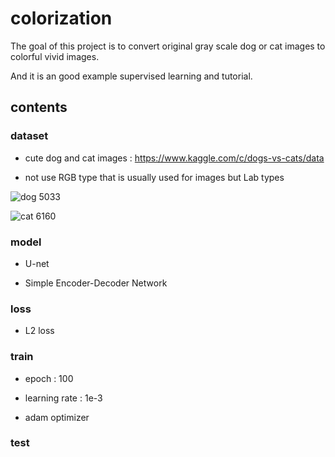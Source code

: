 # colorization 

The goal of this project is to convert original gray scale dog or cat images to 
colorful vivid images.

And it is an good example supervised learning and tutorial.

## contents

### dataset 

- cute dog and cat images : https://www.kaggle.com/c/dogs-vs-cats/data

- not use RGB type that is usually used for images but Lab types

![dog 5033](https://user-images.githubusercontent.com/18729104/77840593-341bfe80-71c4-11ea-8dbf-9d75396ad4d7.jpg)

![cat 6160](https://user-images.githubusercontent.com/18729104/77840603-44cc7480-71c4-11ea-8fc6-76bc4f8b5e42.jpg)

### model

- U-net

- Simple Encoder-Decoder Network

### loss

- L2 loss

### train

- epoch : 100

- learning rate : 1e-3

- adam optimizer

### test

